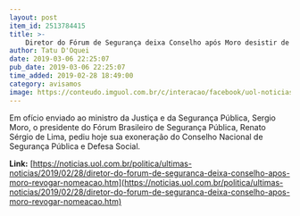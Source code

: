 ```yaml
---
layout: post
item_id: 2513784415
title: >-
    Diretor do Fórum de Segurança deixa Conselho após Moro desistir de ativista
author: Tatu D'Oquei
date: 2019-03-06 22:25:07
pub_date: 2019-03-06 22:25:07
time_added: 2019-02-28 18:49:00
category: avisamos
image: https://conteudo.imguol.com.br/c/interacao/facebook/uol-noticias-600px.jpg
---
```


Em ofício enviado ao ministro da Justiça e da Segurança Pública, Sergio Moro, o presidente do Fórum Brasileiro de Segurança Pública, Renato Sérgio de Lima, pediu hoje sua exoneração do Conselho Nacional de Segurança Pública e Defesa Social.

**Link:** [https://noticias.uol.com.br/politica/ultimas-noticias/2019/02/28/diretor-do-forum-de-seguranca-deixa-conselho-apos-moro-revogar-nomeacao.htm](https://noticias.uol.com.br/politica/ultimas-noticias/2019/02/28/diretor-do-forum-de-seguranca-deixa-conselho-apos-moro-revogar-nomeacao.htm)

